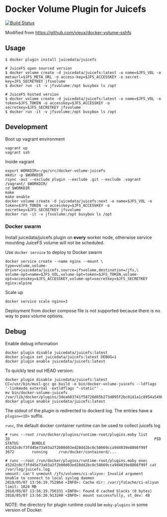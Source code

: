 # Docker Volume Plugin for Juicefs

[![Build Status](https://travis-ci.com/juicedata/docker-volume-juicefs.svg?token=ACsZ5AkewTgk5D5wzzds&branch=master)](https://travis-ci.com/juicedata/docker-volume-juicefs)

Modified from https://github.com/vieux/docker-volume-sshfs

## Usage

``` shell
$ docker plugin install juicedata/juicefs

# JuiceFS open sourced version
$ docker volume create -d juicedata/juicefs:latest -o name=$JFS_VOL -o metaurl=$JFS_META_URL -o access-key=$JFS_ACCESSKEY -o secret-key=JFS_SECRETKEY jfsvolume
$ docker run -it -v jfsvolume:/opt busybox ls /opt

# JuiceFS hosted version
$ docker volume create -d juicedata/juicefs:latest -o name=$JFS_VOL -o token=$JFS_TOKEN -o accesskey=$JFS_ACCESSKEY -o secretkey=$JFS_SECRETKEY jfsvolume
$ docker run -it -v jfsvolume:/opt busybox ls /opt
```

## Development

Boot up vagrant environment

``` shell
vagrant up
vagrant ssh
```

Inside vagrant

``` shell
export WORKDIR=~/go/src/docker-volume-juicefs
mkdir -p $WORKDIR
rsync -avz --exclude plugin --exclude .git --exclude .vagrant /vagrant/ $WORKDIR/
cd $WORKDIR
make
make enable
docker volume create -d juicedata/juicefs:next -o name=$JFS_VOL -o token=$JFS_TOKEN -o accesskey=$JFS_ACCESSKEY -o secretkey=$JFS_SECRETKEY jfsvolume
docker run -it -v jfsvolume:/opt busybox ls /opt
```

### Docker swarm

Install juicedata/juicefs plugin on **every** worker node, otherwise service mounting JuiceFS volume will not be scheduled.

Use `docker service` to deploy to Docker swarm

``` shell
docker service create --name nginx --mount \
type=volume,volume-driver=juicedata/juicefs,source=jfsvolume,destination=/jfs,\
volume-opt=name=$JFS_VOL,volume-opt=token=$JFS_TOKEN,volume-opt=accesskey=$JFS_ACCESSKEY,volume-opt=secretkey=$JFS_SECRETKEY nginx:alpine
```

Scale up

``` shell
docker service scale nginx=3
```

Deployment from docker compose file is not supported because there is no way to pass volume options.

## Debug

Enable debug information

``` shell
docker plugin disable juicedata/juicefs:latest
docker plugin set juicedata/juicefs:latest DEBUG=1
docker plugin enable juicedata/juicefs:latest
```

To quickly test out HEAD version:

``` shell
docker plugin disable juicedata/juicefs:latest
CC=/usr/bin/musl-gcc go build -o bin/docker-volume-juicefs --ldflags '-linkmode external -extldflags "-static"' .
mv bin/docker-volume-juicefs /var/lib/docker/plugins/3dea603741f58726d65b273d095f2bc01d1a1c8954a5498f5592041df8cdcd6c/rootfs
docker plugin enable juicedata/juicefs:latest
```

The stdout of the plugin is redirected to dockerd log. The entries have a `plugin=<ID>` suffix.

`runc`, the default docker container runtime can be used to collect juicefs log

``` shell
# runc --root /run/docker/plugins/runtime-root/plugins.moby list
ID                                                                 PID         STATUS      BUNDLE
452d2c0cf3fd45e73a93a2f2b00d03ed28dd2bc0c58669cca9d4039e8866f99f   3672        running     /run/docker/containerd/...

# runc --root /run/docker/plugins/runtime-root/plugins.moby exec 452d2c0cf3fd45e73a93a2f2b00d03ed28dd2bc0c58669cca9d4039e8866f99f cat /var/log/juicefs.log
umount: can't unmount /jfs/volumes/ci-aliyun: Invalid argument
Unable to connect to local syslog daemon
2018/05/07 13:56:19.752864 <INFO>: Cache dir: /var/jfsCache/ci-aliyun limit: 1024 MB
2018/05/07 13:56:19.756331 <INFO>: Found 0 cached blocks (0 bytes)
2018/05/07 13:56:20.913240 <INFO>: mount successfully, st_dev: 48
```

NOTE: the directory for plugin runtime could be `moby-plugins` in some version of Docker.

